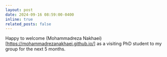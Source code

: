 ```yaml
---
layout: post
date: 2024-09-16 08:59:00-0400
inline: true
related_posts: false
---
```


Happy to welcome (Mohammadreza Nakhaei)[https://mohammadrezanakhaei.github.io/] as a visiting PhD student to my group for the next 5 months.
